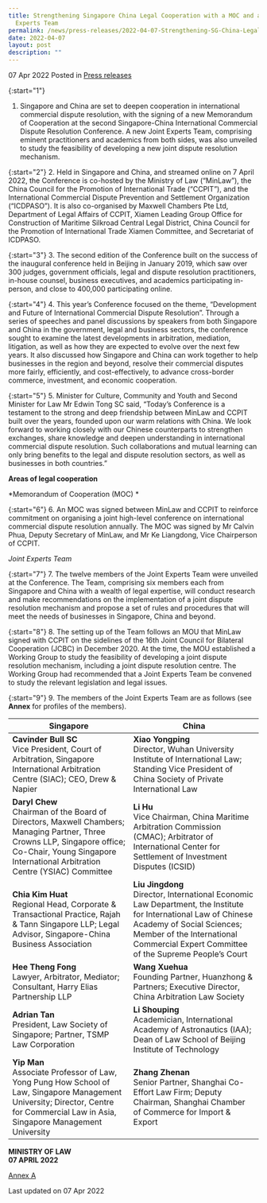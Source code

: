 ```yaml
---
title: Strengthening Singapore China Legal Cooperation with a MOC and a Joint
  Experts Team
permalink: /news/press-releases/2022-04-07-Strengthening-SG-China-Legal-Cooperation-MOC-Joint-Experts-Team
date: 2022-04-07
layout: post
description: ""
---
```

07 Apr 2022 Posted in [Press releases](/news/press-releases)

{:start="1"}
1.	Singapore and China are set to deepen cooperation in international commercial dispute resolution, with the signing of a new Memorandum of Cooperation at the second Singapore-China International Commercial Dispute Resolution Conference. A new Joint Experts Team, comprising eminent practitioners and academics from both sides, was also unveiled to study the feasibility of developing a new joint dispute resolution mechanism.

{:start="2"}
2.	Held in Singapore and China, and streamed online on 7 April 2022, the Conference is co-hosted by the Ministry of Law (“MinLaw”), the China Council for the Promotion of International Trade (“CCPIT”), and the International Commercial Dispute Prevention and Settlement Organization (“ICDPASO”). It is also co-organised by Maxwell Chambers Pte Ltd, Department of Legal Affairs of CCPIT, Xiamen Leading Group Office for Construction of Maritime Silkroad Central Legal District, China Council for the Promotion of International Trade Xiamen Committee, and Secretariat of ICDPASO. 

{:start="3"}
3.	The second edition of the Conference built on the success of the inaugural conference held in Beijing in January 2019, which saw over 300 judges, government officials, legal and dispute resolution practitioners, in-house counsel, business executives, and academics participating in-person, and close to 400,000 participating online. 

{:start="4"}
4.	This year’s Conference focused on the theme, “Development and Future of International Commercial Dispute Resolution”. Through a series of speeches and panel discussions by speakers from both Singapore and China in the government, legal and business sectors, the conference sought to examine the latest developments in arbitration, mediation, litigation, as well as how they are expected to evolve over the next few years. It also discussed how Singapore and China can work together to help businesses in the region and beyond, resolve their commercial disputes more fairly, efficiently, and cost-effectively, to advance cross-border commerce, investment, and economic cooperation. 

{:start="5"}
5.	Minister for Culture, Community and Youth and Second Minister for Law Mr Edwin Tong SC said, “Today’s Conference is a testament to the strong and deep friendship between MinLaw and CCPIT built over the years, founded upon our warm relations with China. We look forward to working closely with our Chinese counterparts to strengthen exchanges, share knowledge and deepen understanding in international commercial dispute resolution. Such collaborations and mutual learning can only bring benefits to the legal and dispute resolution sectors, as well as businesses in both countries.” 

**Areas of legal cooperation**

*Memorandum of Cooperation (MOC) *

{:start="6"}
6.	An MOC was signed between MinLaw and CCPIT to reinforce commitment on organising a joint high-level conference on international commercial dispute resolution annually. The MOC was signed by Mr Calvin Phua, Deputy Secretary of MinLaw, and Mr Ke Liangdong, Vice Chairperson of CCPIT. 

*Joint Experts Team*

{:start="7"}
7.	The twelve members of the Joint Experts Team were unveiled at the Conference. The Team, comprising six members each from Singapore and China with a wealth of legal expertise, will conduct research and make recommendations on the implementation of a joint dispute resolution mechanism and propose a set of rules and procedures that will meet the needs of businesses in Singapore, China and beyond. 

{:start="8"}
8.	The setting up of the Team follows an MOU that MinLaw signed with CCPIT on the sidelines of the 16th Joint Council for Bilateral Cooperation (JCBC) in December 2020. At the time, the MOU established a Working Group to study the feasibility of developing a joint dispute resolution mechanism, including a joint dispute resolution centre. The Working Group had recommended that a Joint Experts Team be convened to study the relevant legislation and legal issues.

{:start="9"}
9.	The members of the Joint Experts Team are as follows (see <b>Annex</b> for profiles of the members).


| Singapore    | China |
| ----------- | ----------- |
| <b>Cavinder Bull SC</b> <br>Vice President, Court of Arbitration, Singapore International Arbitration Centre (SIAC); CEO, Drew & Napier     | <b>Xiao Yongping</b><br>Director, Wuhan University Institute of International Law; Standing Vice President of China Society of Private International Law<br> |
| <b>Daryl Chew</b> <br>Chairman of the Board of Directors, Maxwell Chambers; Managing Partner, Three Crowns LLP, Singapore office; Co-Chair, Young Singapore International Arbitration Centre (YSIAC) Committee     | <b>Li Hu</b><br>Vice Chairman, China Maritime Arbitration Commission (CMAC); Arbitrator of International Center for Settlement of Investment Disputes (ICSID) <br> |
| <b>Chia Kim Huat</b> <br>Regional Head, Corporate & Transactional Practice, Rajah & Tann Singapore LLP; Legal Advisor, Singapore-China Business Association     | <b>Liu Jingdong</b><br>Director, International Economic Law Department, the Institute for International Law of Chinese Academy of Social Sciences; Member of the International Commercial Expert Committee of the Supreme People’s Court<br> |
| <b>Hee Theng Fong</b> <br>Lawyer, Arbitrator, Mediator; Consultant, Harry Elias Partnership LLP     | <b>Wang Xuehua</b><br>Founding Partner, Huanzhong & Partners; Executive Director, China Arbitration Law Society<br> |
| <b>Adrian Tan</b> <br>President, Law Society of Singapore; Partner, TSMP Law Corporation     | <b>Li Shouping</b><br>Academician, International Academy of Astronautics (IAA); Dean of Law School of Beijing Institute of Technology<br> |
| <b>Yip Man</b> <br>Associate Professor of Law, Yong Pung How School of Law, Singapore Management University; Director, Centre for Commercial Law in Asia, Singapore Management University     | <b>Zhang Zhenan</b><br>Senior Partner, Shanghai Co-Effort Law Firm; Deputy Chairman, Shanghai Chamber of Commerce for Import & Export <br> |
 

**MINISTRY OF LAW**
<br>**07 APRIL 2022**

[Annex A](/files/news/press-releases/2022/01/SGChinaIDRC2022_Press_Release_Annex.pdf)<br>


<p class="right-side-updated">Last updated on 07 Apr 2022</p>